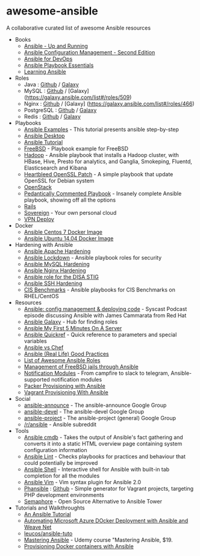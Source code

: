 # awesome-ansible
A collaborative curated list of awesome Ansible resources

- Books
  - [Ansible - Up and Running](http://shop.oreilly.com/product/0636920035626.do)
  - [Ansible Configuration Management - Second Edition](https://www.packtpub.com/networking-and-servers/ansible-configuration-management-second-edition)
  - [Ansible for DevOps](https://leanpub.com/ansible-for-devops)
  - [Ansible Playbook Essentials](https://www.packtpub.com/networking-and-servers/ansible-playbook-essentials)
  - [Learning Ansible](https://www.packtpub.com/networking-and-servers/learning-ansible)
- Roles
  - Java : [Github](https://github.com/silpion/ansible-java) / [Galaxy](https://galaxy.ansible.com/list#/roles/457)
  - MySQL : [Github](https://github.com/ANXS/mysql) / [Galaxy] (https://galaxy.ansible.com/list#/roles/509)
  - Nginx : [Github](https://github.com/jdauphant/ansible-role-nginx) / [Galaxy] (https://galaxy.ansible.com/list#/roles/466)
  - PostgreSQL : [Github](https://github.com/ANXS/postgresql) / [Galaxy](https://galaxy.ansible.com/list#/roles/512)
  - Redis : [Github](https://github.com/DavidWittman/ansible-redis) / [Galaxy](https://galaxy.ansible.com/detail#/role/730)
- Playbooks
  - [Ansible Examples](https://github.com/ansible/ansible-examples) - This tutorial presents ansible step-by-step
  - [Ansible Desktop](https://github.com/kalos/ansible-desktop)
  - [Ansible Tutorial](https://github.com/leucos/ansible-tuto)
  - [FreeBSD](https://github.com/jdauphant/ansible-freebsd-playbooks) - Playbook example for FreeBSD
  - [Hadoop](https://github.com/analytically/hadoop-ansible) - Ansible playbook that installs a Hadoop cluster, with HBase, Hive, Presto for analytics, and Ganglia, Smokeping, Fluentd, Elasticsearch and Kibana
  - [Heartbleed OpenSSL Patch](https://github.com/jdauphant/patch-openssl-CVE-2014-0160) - A simple playbook that update OpenSSL for Debian system
  - [OpenStack](https://github.com/openstack-ansible/openstack-ansible)
  - [Pedantically Commented Playbook](https://github.com/bbbbbrie/awesome-ansible.git) - Insanely complete Ansible playbook, showing off all the options
  - [Rails](https://github.com/j-mcnally/ansible-rails)
  - [Sovereign](https://github.com/al3x/sovereign) - Your own personal cloud
  - [VPN Deploy](https://github.com/ftao/vpn-deploy-playbook)
- Docker
  - [Ansible Centos 7 Docker Image](https://registry.hub.docker.com/u/ansible/centos7-ansible/)
  - [Ansible Ubuntu 14.04 Docker Image](https://registry.hub.docker.com/u/ansible/ubuntu14.04-ansible/) 
- Hardening with Ansible
  - [Ansible Apache Hardening](https://github.com/dev-sec/ansible-apache-hardening)
  - [Ansible Lockdown](https://github.com/ansible/ansible-lockdown) - Ansible playbook roles for security
  - [Ansible MySQL Hardening](https://github.com/dev-sec/ansible-mysql-hardening)
  - [Ansible Nginx Hardening](https://github.com/dev-sec/ansible-nginx-hardening)
  - [Ansible role for the DISA STIG](https://www.ansible.com/security-stig)
  - [Ansible SSH Hardening](https://github.com/dev-sec/ansible-ssh-hardening)
  - [CIS Benchmarks](https://github.com/major/cis-rhel-ansible) - Ansible playbooks for CIS Benchmarks on RHEL/CentOS 
- Resources
  - [Ansible: config management & deploying code](http://podcast.sysca.st/podcast/5-ansible-config-management-deploying-code-james-cammarata-red-hat/) - Syscast Podcast episode discussing Ansible with James Cammarata from Red Hat
  - [Ansible Galaxy](https://galaxy.ansible.com) - Hub for finding roles
  - [Ansible My First 5 Minutes On A Server](https://github.com/joraman/Ansible-My-First-5-Minutes-On-A-Server)
  - [Ansible Quickref](https://github.com/lorin/ansible-quickref) - Quick reference to parameters and special variables
  - [Ansible vs Chef](https://tjheeta.github.io/2015/04/15/ansible-vs-chef/)
  - [Ansible (Real Life) Good Practices](https://www.reinteractive.net/posts/167-ansible-real-life-good-practices)
  - [List of Awesome Ansible Roles](https://github.com/fansible/awesome-ansible-role)
  - [Management of FreeBSD jails through Ansible](https://www.keltia.net/howtos/jail-mgmt-with-ansible/)
  - [Notification Modules](http://docs.ansible.com/ansible/list_of_notification_modules.html) - From campfire to slack to telegram, Ansible-supported notification modules
  - [Packer Provisioning with Ansible](https://www.packer.io/docs/provisioners/ansible-local.html)
  - [Vagrant Provisioning With Ansible](https://docs.vagrantup.com/v2/provisioning/ansible.html)
- Social
  - [ansible-announce](https://groups.google.com/forum/#!forum/ansible-announce) - The ansible-announce Google Group
  - [ansible-devel](https://groups.google.com/forum/#!forum/ansible-devel) - The ansible-devel Google Group
  - [ansible-project](https://groups.google.com/forum/#!forum/ansible-project) - The ansible-project (general) Google Group
  - [/r/ansible](https://www.reddit.com/r/ansible) - Ansible subreddit
- Tools
  - [Ansible cmdb](https://github.com/fboender/ansible-cmdb) - Takes the output of Ansible's fact gathering and converts it into a static HTML overview page containing system configuration information
  - [Ansible Lint](https://github.com/willthames/ansible-lint) - Checks playbooks for practices and behaviour that could potentially be improved
  - [Ansible Shell](https://github.com/dominis/ansible-shell) - Interactive shell for Ansible with built-in tab completion for all the modules
  - [Ansible Vim](https://github.com/pearofducks/ansible-vim) - Vim syntax plugin for Ansible 2.0
  - [Phansible](http://phansible.com/) : [Github](https://github.com/phansible/phansible) - Simple generator for Vagrant projects, targeting PHP development environments
  - [Semaphore](https://github.com/ansible-semaphore/semaphore) - Open Source Alternative to Ansible Tower
- Tutorials and Walkthroughts
  - [An Ansible Tutorial](https://serversforhackers.com/an-ansible-tutorial)
  - [Automating Microsoft Azure DOcker Deployment with Ansible and Weave Net](https://www.weave.works/microsoft-azure-docker-networking-ansible-weave/) 
  - [leucos/ansible-tuto](https://github.com/leucos/ansible-tuto)
  - [Mastering Ansible](https://www.udemy.com/mastering-ansible/) - Udemy course "Mastering Ansible, $19.
  - [Provisioning Docker containers with Ansible](http://www.ibm.com/developerworks/cloud/library/cl-provision-docker-containers-ansible/index.html)
